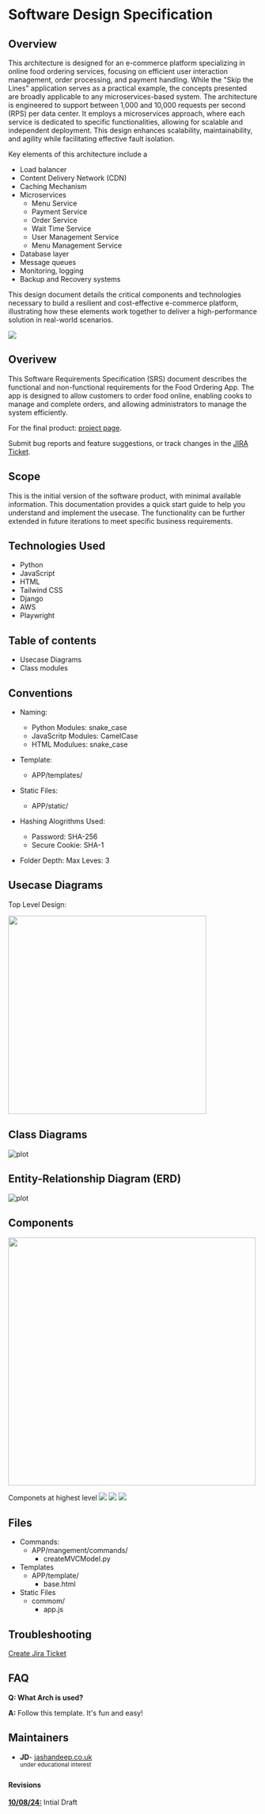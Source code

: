 <h1>Software Design Specification</h1>
<!-- SECTION ONE -->
<h2>Overview</h2>
<p>
    This architecture is designed for an e-commerce platform specializing in
    online food ordering services, focusing on efficient user interaction
    management, order processing, and payment handling. While the "Skip the
    Lines" application serves as a practical example, the concepts presented
    are broadly applicable to any microservices-based system.
    The architecture is engineered to support between 1,000 and 10,000
    requests per second (RPS) per data center. It employs a microservices
    approach, where each service is dedicated to specific functionalities,
    allowing for scalable and independent deployment. This design enhances
    scalability, maintainability, and agility while facilitating effective
    fault isolation.
</p>
<p>Key elements of this architecture include a </p>
<ul>
    <li>Load balancer</li>
    <li>Content Delivery Network (CDN)</li>
    <li>Caching Mechanism</li>
    <li>Microservices
        <ul>
            <li>Menu Service</li>
            <li>Payment Service</li>
            <li>Order Service</li>
            <li>Wait Time Service</li>
            <li>User Management Service</li>
            <li>Menu Management Service</li>
        </ul>
    </li>
    <li>Database layer</li>
    <li>Message queues</li>
    <li>Monitoring, logging</li>
    <li>Backup and Recovery systems</li>
</ul>

<p>
This design document details the critical components and technologies
necessary to build a resilient and cost-effective e-commerce platform,
illustrating how these elements work together to deliver a
high-performance solution in real-world scenarios.
</p>
<img src="./out/DOCS/systemDesign/s.png">


<h2>Overivew</h2>
<p>This Software Requirements Specification (SRS) document describes the functional and non-functional requirements for the Food Ordering App. The app is designed to allow customers to order food online, enabling cooks to manage and complete orders, and allowing administrators to manage the system efficiently.</p>

For the final product:
[project page](https://jashandeep.co.uk).

Submit bug reports and feature suggestions, or track changes in the
[JIRA Ticket](https:/jashandeep.co.uk).

<h2>Scope</h2>
<p>This is the initial version of the software product, with minimal available information. This documentation provides a quick start guide to help you understand and implement the <a>usecase</a>. The functionality can be further extended in future iterations to meet specific business requirements.<p>

## Technologies Used

- Python
- JavaScript
- HTML
- Tailwind CSS
- Django
- AWS
- Playwright

## Table of contents

- Usecase Diagrams
- Class modules

## Conventions

- Naming:
  - Python Modules: snake_case
  - JavaScritp Modules: CamelCase
  - HTML Modulues: snake_case
- Template:
  - APP/templates/
- Static Files:
  - APP/static/
- Hashing Alogrithms Used:

  - Password: SHA-256
  - Secure Cookie: SHA-1

- Folder Depth: Max Leves: 3

## Usecase Diagrams

Top Level Design:

<img src="./out/DOCS/useCaseDia/Usecase.png" width="400">

## Class Diagrams

![plot](./out/DOCS/classDia/classDia.png)

## Entity-Relationship Diagram (ERD)

![plot](./out/DOCS/databaseDesign/databaseDesign.png)

## Components

<img src="./out/DOCS/topLevel.png" width =500><br>

<caption>Componets at highest level<c/aption>

<img src="./out/DOCS/componetsTwo/comps.png">
<img src ="./out/DOCS/system Architecture/SystemArch.png">
<img src="./out/DOCS/systemDesign/s.png">

## Files

- Commands:
  - APP/mangement/commands/
    - createMVCModel.py
- Templates
  - APP/template/
    - base.html
- Static Files
  - commom/
    - app.js

## Troubleshooting

[Create Jira Ticket]("sdf")

## FAQ

**Q: What Arch is used?**

**A:** Follow this template. It's fun and easy!

## Maintainers

- <strong>JD</strong>- [jashandeep.co.uk](https://jashandeep.co.uk) <br>
  <sup>under educational interest</sup>

#### Revisions

<b><u>10/08/24:</u></b> Intial Draft
